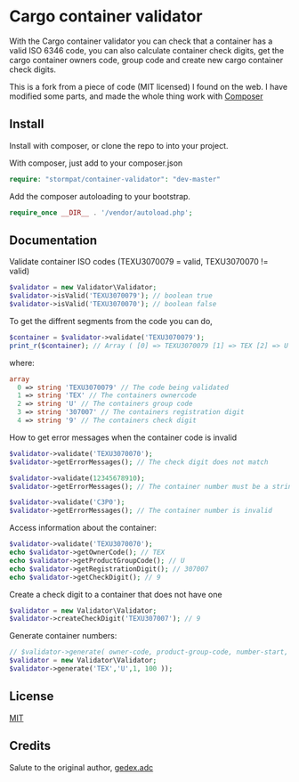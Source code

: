 # Cargo container validator

With the Cargo container validator you can check that a container has a valid ISO 6346 code, you can also calculate container check digits, get the cargo container owners code, group code and create new cargo container check digits.

This is a fork from a piece of code (MIT licensed) I found on the web. I have modified some parts, and made the whole thing work with [Composer](http://getcomposer.org/)

## Install

Install with composer, or clone the repo to into your project.

With composer, just add to your composer.json

```php
require: "stormpat/container-validator": "dev-master"
```

Add the composer autoloading to your bootstrap.
```php
require_once __DIR__ . '/vendor/autoload.php';
```

## Documentation

Validate container ISO codes (TEXU3070079 = valid, TEXU3070070 != valid)

```php
$validator = new Validator\Validator;
$validator->isValid('TEXU3070079'); // boolean true
$validator->isValid('TEXU3070070'); // boolean false
```

To get the diffrent segments from the code you can do,

```php
$container = $validator->validate('TEXU3070079');
print_r($container); // Array ( [0] => TEXU3070079 [1] => TEX [2] => U [3] => 307007 [4] => 9 )
```
where:

```php
array
  0 => string 'TEXU3070079' // The code being validated
  1 => string 'TEX' // The containers ownercode
  2 => string 'U' // The containers group code
  3 => string '307007' // The containers registration digit
  4 => string '9' // The containers check digit
```

How to get error messages when the container code is invalid

```php
$validator->validate('TEXU3070070');
$validator->getErrorMessages(); // The check digit does not match

$validator->validate(12345678910);
$validator->getErrorMessages(); // The container number must be a string

$validator->validate('C3P0');
$validator->getErrorMessages(); // The container number is invalid
```

Access information about the container:
```php
$validator->validate('TEXU3070070');
echo $validator->getOwnerCode(); // TEX
echo $validator->getProductGroupCode(); // U
echo $validator->getRegistrationDigit(); // 307007
echo $validator->getCheckDigit(); // 9
```

Create a check digit to a container that does not have one
```php
$validator = new Validator\Validator;
$validator->createCheckDigit('TEXU307007'); // 9
```

Generate container numbers:
```php
// $validator->generate( owner-code, product-group-code, number-start, number-end );
$validator = new Validator\Validator;
$validator->generate('TEX','U',1, 100 ));
```

## License
[MIT](http://opensource.org/licenses/MIT)

## Credits

Salute to the original author,
[gedex.adc](http://www.google.com/gedex.web.id)

